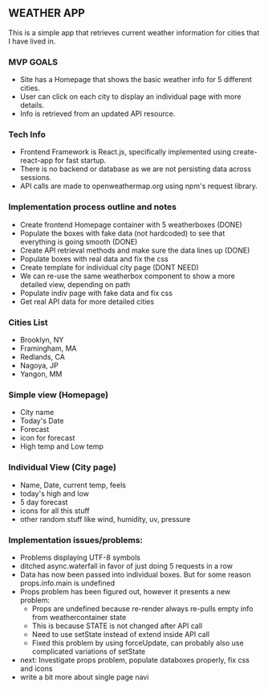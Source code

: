 ## WEATHER APP
This is a simple app that retrieves current weather information for cities that I have lived in.

### MVP GOALS
- Site has a Homepage that shows the basic weather info for 5 different cities.
- User can click on each city to display an individual page with more details.
- Info is retrieved from an updated API resource.

### Tech Info
- Frontend Framework is React.js, specifically implemented using create-react-app for fast startup.
- There is no backend or database as we are not persisting data across sessions.
- API calls are made to openweathermap.org using npm's request library.

### Implementation process outline and notes
- Create frontend Homepage container with 5 weatherboxes (DONE)
- Populate the boxes with fake data (not hardcoded) to see that everything is going smooth (DONE)
- Create API retrieval methods and make sure the data lines up (DONE)
- Populate boxes with real data and fix the css
- Create template for individual city page (DONT NEED)
- We can re-use the same weatherbox component to show a more detailed view, depending on path
- Populate indiv page with fake data and fix css
- Get real API data for more detailed cities

### Cities List
- Brooklyn, NY
- Framingham, MA
- Redlands, CA
- Nagoya, JP
- Yangon, MM

### Simple view (Homepage)
- City name
- Today's Date
- Forecast
- icon for forecast
- High temp and Low temp

### Individual View (City page)
- Name, Date, current temp, feels
- today's high and low
- 5 day forecast
- icons for all this stuff
- other random stuff like wind, humidity, uv, pressure


### Implementation issues/problems:
- Problems displaying UTF-8 symbols
- ditched async.waterfall in favor of just doing 5 requests in a row
- Data has now been passed into individual boxes. But for some reason props.info.main is undefined
- Props problem has been figured out, however it presents a new problem:
  - Props are undefined because re-render always re-pulls empty info from weathercontainer state
  - This is because STATE is not changed after API call
  - Need to use setState instead of extend inside API call
  - Fixed this problem by using forceUpdate, can probably also use complicated variations of setState
- next: Investigate props problem, populate databoxes properly, fix css and icons
- write a bit more about single page navi
